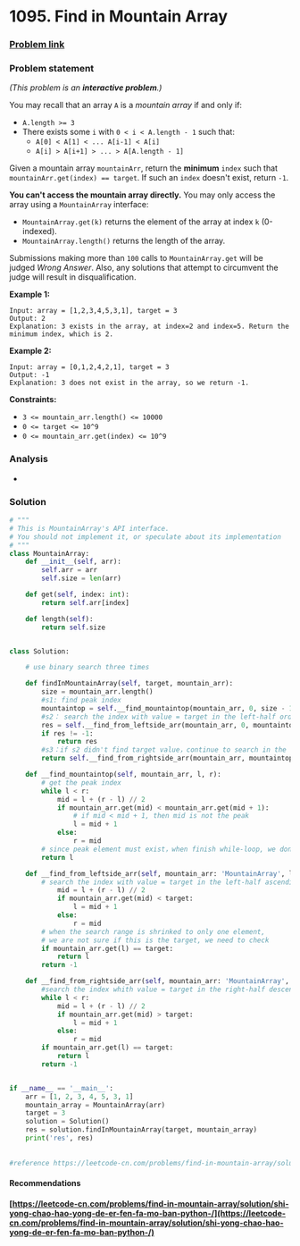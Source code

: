 # 1095. Find in Mountain Array

### [Problem link](https://leetcode.com/problems/find-in-mountain-array/)

### 

### Problem statement

_\(This problem is an **interactive problem**.\)_

You may recall that an array `A` is a _mountain array_ if and only if:

* `A.length >= 3`
* There exists some `i` with `0 < i < A.length - 1` such that:
  * `A[0] < A[1] < ... A[i-1] < A[i]`
  * `A[i] > A[i+1] > ... > A[A.length - 1]`

Given a mountain array `mountainArr`, return the **minimum** `index` such that `mountainArr.get(index) == target`.  If such an `index` doesn't exist, return `-1`.

**You can't access the mountain array directly.**  You may only access the array using a `MountainArray` interface:

* `MountainArray.get(k)` returns the element of the array at index `k` \(0-indexed\).
* `MountainArray.length()` returns the length of the array.

Submissions making more than `100` calls to `MountainArray.get` will be judged _Wrong Answer_.  Also, any solutions that attempt to circumvent the judge will result in disqualification.

**Example 1:**

```text
Input: array = [1,2,3,4,5,3,1], target = 3
Output: 2
Explanation: 3 exists in the array, at index=2 and index=5. Return the minimum index, which is 2.
```

**Example 2:**

```text
Input: array = [0,1,2,4,2,1], target = 3
Output: -1
Explanation: 3 does not exist in the array, so we return -1.
```

**Constraints:**

* `3 <= mountain_arr.length() <= 10000`
* `0 <= target <= 10^9`
* `0 <= mountain_arr.get(index) <= 10^9`

### Analysis

* 
### Solution

```python
# """
# This is MountainArray's API interface.
# You should not implement it, or speculate about its implementation
# """
class MountainArray:
    def __init__(self, arr):
        self.arr = arr
        self.size = len(arr)

    def get(self, index: int):
        return self.arr[index]

    def length(self):
        return self.size


class Solution:

    # use binary search three times

    def findInMountainArray(self, target, mountain_arr):
        size = mountain_arr.length()
        #s1: find peak index
        mountaintop = self.__find_mountaintop(mountain_arr, 0, size - 1)
        #s2： search the index with value = target in the left-half ordered ascending array
        res = self.__find_from_leftside_arr(mountain_arr, 0, mountaintop, target)
        if res != -1:
            return res
        #s3：if s2 didn't find target value，continue to search in the right-half descending array
        return self.__find_from_rightside_arr(mountain_arr, mountaintop + 1, size - 1, target)

    def __find_mountaintop(self, mountain_arr, l, r):
        # get the peak index
        while l < r:
            mid = l + (r - l) // 2
            if mountain_arr.get(mid) < mountain_arr.get(mid + 1):
                # if mid < mid + 1, then mid is not the peak
                l = mid + 1
            else:
                r = mid
        # since peak element must exist，when finish while-loop, we don't need to check
        return l

    def __find_from_leftside_arr(self, mountain_arr: 'MountainArray', l: int, r: int, target: int):
        # search the index with value = target in the left-half ascending array
            mid = l + (r - l) // 2
            if mountain_arr.get(mid) < target:
                l = mid + 1
            else:
                r = mid
        # when the search range is shrinked to only one element, 
        # we are not sure if this is the target, we need to check
        if mountain_arr.get(l) == target:
            return l
        return -1

    def __find_from_rightside_arr(self, mountain_arr: 'MountainArray', l: int, r: int, target: int):
        #search the index whith value = target in the right-half descending array
        while l < r:
            mid = l + (r - l) // 2
            if mountain_arr.get(mid) > target:
                l = mid + 1
            else:
                r = mid
        if mountain_arr.get(l) == target:
            return l
        return -1


if __name__ == '__main__':
    arr = [1, 2, 3, 4, 5, 3, 1]
    mountain_array = MountainArray(arr)
    target = 3
    solution = Solution()
    res = solution.findInMountainArray(target, mountain_array)
    print('res', res)
    
    
#reference https://leetcode-cn.com/problems/find-in-mountain-array/solution/shi-yong-chao-hao-yong-de-er-fen-fa-mo-ban-python-/
```

#### Recommendations

#### [https://leetcode-cn.com/problems/find-in-mountain-array/solution/shi-yong-chao-hao-yong-de-er-fen-fa-mo-ban-python-/](https://leetcode-cn.com/problems/find-in-mountain-array/solution/shi-yong-chao-hao-yong-de-er-fen-fa-mo-ban-python-/) 

